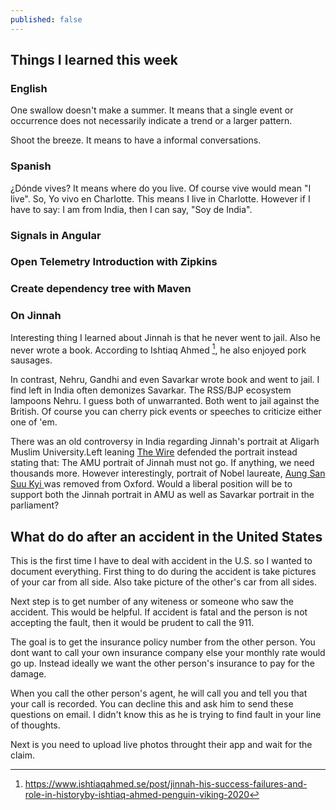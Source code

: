 ```yaml
---
published: false
---
```

## Things I learned this week

### English

One swallow doesn't make a summer. It means that a single event or occurrence does not necessarily indicate a trend or a larger pattern. 

Shoot the breeze. It means to have a informal conversations. 

### Spanish

¿Dónde vives? It means where do you live. Of course vive would mean "I live". So, Yo vivo en Charlotte. This means I live in Charlotte. However if I have to say: I am from India, then I can say, "Soy de India". 

### Signals in Angular

### Open Telemetry Introduction with Zipkins

### Create dependency tree with Maven

### On Jinnah

Interesting thing I learned about Jinnah is that he never went to jail. Also he never wrote a book. According to Ishtiaq Ahmed [^ham], he also enjoyed pork sausages. 

In contrast, Nehru, Gandhi and even Savarkar wrote book and went to jail. I find left in India often demonizes Savarkar. The RSS/BJP ecosystem lampoons Nehru. I guess both of unwarranted. Both went to jail against the British. Of course you can cherry pick events or speeches to criticize either one of 'em.


There was an old controversy in India regarding Jinnah's portrait at Aligarh Muslim University.Left leaning [The Wire](https://thewire.in/history/aligarh-muslim-university-jinnah-portrait) defended the portrait instead stating that: The AMU portrait of Jinnah must not go. If anything, we need thousands more. However interestingly, portrait of Nobel laureate, [Aung San Suu Kyi ](https://www.theguardian.com/world/2017/sep/29/oxford-college-removes-painting-of-aung-san-suu-kyi-from-display) was removed from Oxford. Would a liberal position will be to support both the Jinnah portrait in AMU as well as Savarkar portrait in the parliament?



[^ham]: https://www.ishtiaqahmed.se/post/jinnah-his-success-failures-and-role-in-historyby-ishtiaq-ahmed-penguin-viking-2020

## What do do after an accident in the United States

This is the first time I have to deal with accident in the U.S. so I wanted to document everything. First thing to do during the accident is take pictures of your car from all side. Also take picture of the other's car from all sides. 

Next step is to get number of any witeness or someone who saw the accident. This would be helpful. If accident is fatal and the person is not accepting the fault, then it would be prudent to call the 911. 

The goal is to get the insurance policy number from the other person. You dont want to call your own insurance company else your monthly rate would go up. Instead ideally we want the other person's insurance to pay for the damage. 

When you call the other person's agent, he will call you and tell you that your call is recorded. You can decline this and ask him to send these questions on email. I didn't know this as he is trying to find fault in your line of thoughts.

Next is you need to upload live photos throught their app and wait for the claim.

